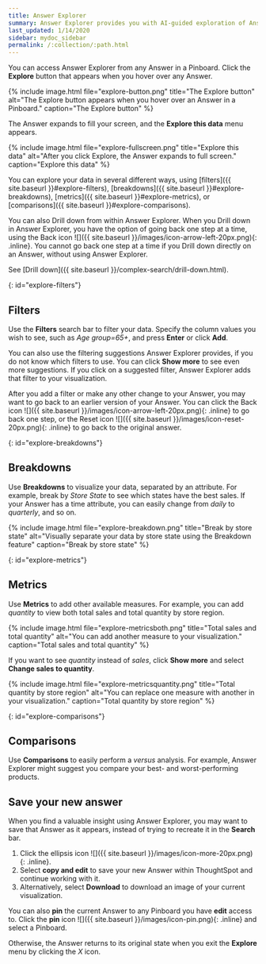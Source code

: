 ```yaml
---
title: Answer Explorer
summary: Answer Explorer provides you with AI-guided exploration of Answers within Pinboards, so you can more easily find valuable and actionable information inside your data.
last_updated: 1/14/2020
sidebar: mydoc_sidebar
permalink: /:collection/:path.html
---
```

You can access Answer Explorer from any Answer in a Pinboard. Click the **Explore** button that appears when you hover over any Answer.

{% include image.html file="explore-button.png" title="The Explore button" alt="The Explore button appears when you hover over an Answer in a Pinboard." caption="The Explore button" %}

The Answer expands to fill your screen, and the **Explore this data** menu appears.

{% include image.html file="explore-fullscreen.png" title="Explore this data" alt="After you click Explore, the Answer expands to full screen." caption="Explore this data" %}

You can explore your data in several different ways, using [filters]({{ site.baseurl }}#explore-filters), [breakdowns]({{ site.baseurl }}#explore-breakdowns), [metrics]({{ site.baseurl }}#explore-metrics), or [comparisons]({{ site.baseurl }}#explore-comparisons).

You can also Drill down from within Answer Explorer. When you Drill down in Answer Explorer, you have the option of going back one step at a time, using the Back icon ![]({{ site.baseurl }}/images/icon-arrow-left-20px.png){: .inline}. You cannot go back one step at a time if you Drill down directly on an Answer, without using Answer Explorer.

See [Drill down]({{ site.baseurl }}/complex-search/drill-down.html).

{: id="explore-filters"}
## Filters
Use the **Filters** search bar to filter your data. Specify the column values you wish to see, such as *Age group=65+*, and press **Enter** or click **Add**.

You can also use the filtering suggestions Answer Explorer provides, if you do not know which filters to use. You can click **Show more** to see even more suggestions. If you click on a suggested filter, Answer Explorer adds that filter to your visualization.

After you add a filter or make any other change to your Answer, you may want to go back to an earlier version of your Answer. You can click the Back icon ![]({{ site.baseurl }}/images/icon-arrow-left-20px.png){: .inline} to go back one step, or the Reset icon ![]({{ site.baseurl }}/images/icon-reset-20px.png){: .inline} to go back to the original answer.

{: id="explore-breakdowns"}
## Breakdowns
Use **Breakdowns** to visualize your data, separated by an attribute. For example, break by *Store State* to see which states have the best sales. If your Answer has a time attribute, you can easily change from *daily* to *quarterly*, and so on.

{% include image.html file="explore-breakdown.png" title="Break by store state" alt="Visually separate your data by store state using the Breakdown feature" caption="Break by store state" %}

{: id="explore-metrics"}
## Metrics
Use **Metrics** to add other available measures. For example, you can add *quantity* to view both total sales and total quantity by store region.

{% include image.html file="explore-metricsboth.png" title="Total sales and total quantity" alt="You can add another measure to your visualization." caption="Total sales and total quantity" %}

If you want to see *quantity* instead of *sales*, click **Show more** and select **Change sales to quantity**.

{% include image.html file="explore-metricsquantity.png" title="Total quantity by store region" alt="You can replace one measure with another in your visualization." caption="Total quantity by store region" %}

{: id="explore-comparisons"}
## Comparisons
Use **Comparisons** to easily perform a *versus* analysis. For example, Answer Explorer might suggest you compare your best- and worst-performing products.

## Save your new answer
When you find a valuable insight using Answer Explorer, you may want to save that Answer as it appears, instead of trying to recreate it in the **Search** bar.
1. Click the ellipsis icon ![]({{ site.baseurl }}/images/icon-more-20px.png){: .inline}.
2. Select **copy and edit** to save your new Answer within ThoughtSpot and continue working with it.
3. Alternatively, select **Download** to download an image of your current visualization.

You can also **pin** the current Answer to any Pinboard you have **edit** access to. Click the **pin** icon ![]({{ site.baseurl }}/images/icon-pin.png){: .inline} and select a Pinboard.

Otherwise, the Answer returns to its original state when you exit the **Explore** menu by clicking the *X* icon.
